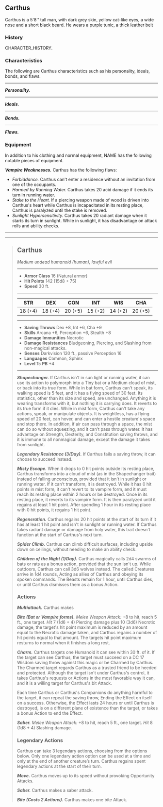 ## Carthus
Carthus is a 5'8'' tall man, with dark grey skin, yellow cat-like eyes, a wide nose and a short black beard. He wears a purple tunic, a thick leather belt 

### History
CHARACTER_HISTORY.

### Characteristics
The following are Carthus characteristics such as his personality, ideals, bonds, and flaws.
___
***Personality.***

___
***Ideals.***

___
***Bonds.***

___
***Flaws.***

### Equipment
In addition to his clothing and normal equipment, NAME has the following notable pieces of equipment.

***Vampire Weaknesses.***
Carthus has the following flaws:
- *Forbiddance.* Carthus can't enter a residence without an invitation from one of the occupants.
- *Harmed by Running Water.* Carthus takes 20 acid damage if it ends its turn in running water.
- *Stake to the Heart.* If a piercing weapon made of wood is driven into Carthus's heart while Carthus is incapacitated in its resting place, Carthus is paralyzed until the stake is removed.
- *Sunlight Hypersensitivity.* Carthus takes 20 radiant damage when it starts its turn in sunlight. While in sunlight, it has disadvantage on attack rolls and ability checks.

___
___
> ## Carthus
>*Medium undead humanoid (human), lawful evil*
> ___
> - **Armor Class** 16 (Natural armor)
> - **Hit Points** 142 (15d8 + 75)
> - **Speed** 30 ft.
>___
>|   STR   |   DEX   |   CON   |   INT   |   WIS   |   CHA   |
>|:-------:|:-------:|:-------:|:-------:|:-------:|:-------:|
>| 18 (+4) | 18 (+4) | 20 (+5) | 15 (+2) | 14 (+2) | 20 (+5) |
>___
> - **Saving Throws** Dex +8, Int +6, Cha +9
> - **Skills** Arcana +6, Perception +6, Stealth +8
> - **Damage Immunities** Necrotic
> - **Damage Resistances** Bludgeoning, Piercing, and Slashing from non-magical attacks.
> - **Senses** Darkvision 120 ft., passive Perception 16
> - **Languages** Common, Sphinx
> - **Level** 15 **PB** +4
> ___
> ***Shapechanger.***
> If Carthus isn't in sun light or running water, it can use its action to polymorph into a Tiny bat or a Medium cloud of mist, or back into its true form. While in bat form, Carthus can't speak, its walking speed is 5 feet, and it has a flying speed of 30 feet. Its statistics, other than its size and speed, are unchanged. Anything it is wearing transforms with it, but nothing it is carrying does. It reverts to its true form if it dies. While in mist form, Carthus can't take any actions, speak, or manipulate objects. It is weightless, has a flying speed of 20 feet, can hover, and can enter a hostile creature's space and stop there. In addition, if air can pass through a space, the mist can do so without squeezing, and it can't pass through water. It has advantage on Strength, Dexterity, and Constitution saving throws, and it is immune to all nonmagical damage, except the damage it takes from sunlight.
>
> ***Legendary Resistance (3/Day).***
> If Carthus fails a saving throw, it can choose to succeed instead.
>
> ***Misty Escape.***
> When it drops to 0 hit points outside its resting place, Carthus transforms into a cloud of mist (as in the Shapechanger trait) instead of falling unconscious, provided that it isn't in sunlight or running water. If it can't transform, it is destroyed. While it has 0 hit points in mist form, it can't revert to its vampire form, and it must reach its resting place within 2 hours or be destroyed. Once in its resting place, it reverts to its vampire form. It is then paralyzed until it regains at least 1 hit point. After spending 1 hour in its resting place with 0 hit points, it regains 1 hit point.
>
> ***Regeneration.***
> Carthus regains 20 hit points at the start of its turn if it has at least 1 hit point and isn't in sunlight or running water. If Carthus takes radiant damage or damage from holy water, this trait doesn't function at the start of Carthus's next turn.
>
> ***Spider Climb.***
> Carthus can climb difficult surfaces, including upside down on ceilings, without needing to make an ability check.
>
> ***Children of the Night (1/Day).***
> Carthus magically calls 2d4 swarms of bats or rats as a bonus action, provided that the sun isn't up. While outdoors, Carthus can call 3d6 wolves instead. The called Creatures arrive in 1d4 rounds, Acting as allies of Carthus and obeying its spoken commands. The Beasts remain for 1 hour, until Carthus dies, or until Carthus dismisses them as a bonus Action.
>
> ### Actions
> ***Multiattack.*** Carthus makes
>
> ***Bite (Bat or Vampire forms).*** *Melee Weapon Attack:* +8 to hit, reach 5 ft., one target. *Hit* 7 (1d6 + 4) Piercing damage plus 10 (3d6) Necrotic damage, the target's hit point maximum is reduced by an amount equal to the Necrotic damage taken, and Carthus regains a number of hit points equal to that amount. The targets hit point maximum resturns to normal when it finishes a long rest.
>
> ***Charm.***
> Carthus targets one Humanoid it can see within 30 ft. of it. If the target can see Carthus, the target must succeed on a DC 17 Wisdom saving throw against this magic or be Charmed by Carthus. The Charmed target regards Carthus as a trusted friend to be heeded and protected. Although the target isn't under Carthus's control, it takes Carthus's requests or Actions in the most favorable way it can, and it is a willing target for Carthus's bit Attack.
>
> Each time Carthus or Carthus's Companions do anything harmful to the target, it can repeat the saving throw, Ending the Effect on itself on a success. Otherwise, the Effect lasts 24 hours or until Carthus is destroyed, is on a different plane of existence than the target, or takes a bonus Action to end the Effect.
>
> ***Saber.*** *Melee Weapon Attack:* +8 to hit, reach 5 ft., one target. *Hit* 8 (1d8 + 4) Slashing damage. 
>
>
> ### Legendary Actions
> Carthus can take 3 legendary actions, choosing from the options below. Only one legendary action option can be used at a time and only at the end of another creature’s turn. Carthus regains spent legendary actions at the start of their turn.
>
> ***Move.*** Carthus moves up to its speed without provoking Opportunity Attacks.
>
> ***Saber.*** Carthus makes a saber attack.
>
> ***Bite (Costs 2 Actions).*** Carthus makes one bite Attack.
>